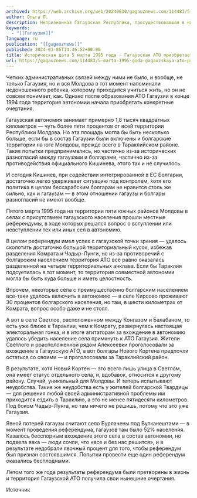 ```yaml
---
archived: https://web.archive.org/web/20240630/gagauznews.com/114483/5-marta-1995-goda-gagauzskaya-ato-priobretaet-svoi-kontury-2.html
author: Ольга Л.
description: Непризнанная Гагаузская Республика, просуществовавшая в начале 90-х в течение нескольких лет на юге Молдовы, на тот момент не имела четко определенных контуров — по сути, это было с десяток анклавов, прежде всего вокруг крупных городов Комрата и Чадыр-Лунги, а также села с абсолютным преобладанием гагаузского населения. Четких административных связей между ними не было, и вообще, не только Гагаузия, но и вся Молдова в тот момент напоминали недоношенного ребенка, которому приходится учиться жить, но он не совсем понимает, как. Однако после образования АТО Гагаузии в конце 1994 года территория автономии начала приобретать конкретные очертания. Такой Гагаузию хотели бы видеть в идеале […]
keywords:
  - "[[Гагаузия]]"
language: ru
publication: "[[gagauznews]]"
published: 2024-03-05T14:46:52+00:00
title: Историческая дата 5 марта 1995 года - Гагаузская АТО приобретает свои контуры
url: https://gagauznews.com/114483/5-marta-1995-goda-gagauzskaya-ato-priobretaet-svoi-kontury-2.html
---
```


Четких административных связей между ними не было, и вообще, не только Гагаузия, но и вся Молдова в тот момент напоминали недоношенного ребенка, которому приходится учиться жить, но он не совсем понимает, как. Однако после образования АТО Гагаузии в конце 1994 года территория автономии начала приобретать конкретные очертания.

Гагаузская автономия занимает примерно 1,8 тысяч квадратных километров — чуть более пяти процентов от всей территории Республики Молдова. Но эта площадь могла бы быть несколько больше, если бы в состав Гагаузии были включены и болгарские территории на юге Молдовы, прежде всего в Тараклийском районе. Такие попытки предпринимались, но частично из-за исторических разногласий между гагаузами и болгарами, частично из-за противодействия официального Кишинева, этого так и не случилось.

И сегодня Кишинев, при содействии интегрированной в ЕС Болгарии, достаточно легко удерживает ситуацию под контролем, хотя его политика в целом бессарабским болгарам не нравится столь же сильно, как и гагаузам — в этом отношении гагаузы и болгары разногласий не имеют вообще.

Пятого марта 1995 года на территории пяти южных районов Молдовы в селах с присутствием гагаузского населения прошли местные референдумы, в ходе которых решался вопрос о вступлении или невступлении тех или иных сел в автономию.

В целом референдум имел успех с гагаузской точки зрения — удалось сколотить достаточно большой территориальный кусок, избежав разделения Комрата и Чадыр-Лунги, но из-за противоречий с болгарским населением территория АТО все равно оказалась разделенной на четыре территориальных анклава. Если бы Тараклия подсуетилась в тот момент, то территория совместной автономии могла бы быть куда больше и иметь целостность.

Впрочем, некоторые села с преимущественно болгарским населением все-таки удалось включить в автономию — в селе Кирсово проживают 30 процентов болгарского населения, но там, в шести километрах от Комрата, вопрос особо даже и не стоял.

А вот в селе Светлое, расположенном между Конгазом и Балабаном, то есть уже ближе к Тараклии, чем к Комрату, развернулась настоящая электоральная гонка, и в итоге агитаторам за вхождение в автономию удалось убедить население села примкнуть к АТО Гагаузия. Жители Светлого и ррасположенной рядом Алексеевки проголосовали за вхождение в Гагаузскую АТО, а вот болгары Нового Кортена предпочли остаться со своими — и проголосовали за Тараклийский район.

В результате, хотя Новый Кортен — это всего лишь улица в Светлом, она имеет статус отдельного села, и, вдобавок, относится к другому району. Случай, уникальный для Молдовы. И теперь испытывают неудобства. Такие же неудобства есть у жителей болгарской Твардицы — для решения любой своей административной проблемы им приходится ездить в Тараклию, а это не менее пятидесяти километров. Под боком Чадыр-Лунга, но там ничего не решишь, потому что это уже Гагаузия.

Явной потерей гагаузы считают село Бурлачены под Вулканештами — в момент проведения референдума, гагаузов там было 52% населения. Казалось бесспорным вхождение этого села в состав автономии, но подвела явка — люди сочли, что «все и без нас решится», и в результате недобрали явочный процент для того, чтобы референдум был признан состоявшимся. Попытки провести еще один референдум оказались бесплодными.

Летом того же года результаты референдума были претворены в жизнь и территория Гагаузской АТО получила свои нынешние очертания.

Источник